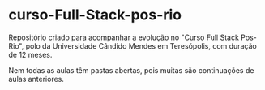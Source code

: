 # curso-Full-Stack-pos-rio

Repositório criado para acompanhar a evolução no "Curso Full Stack Pos-Rio", polo da Universidade Cândido Mendes em Teresópolis, com duração de 12 meses.

Nem todas as aulas têm pastas abertas, pois muitas são continuações de aulas anteriores.
